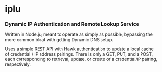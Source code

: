 # iplu
### Dynamic IP Authentication and Remote Lookup Service

Written in Node.js; meant to operate as simply as possible, bypassing the more common bloat with getting Dynamic DNS setup.

Uses a simple REST API with Hawk authentication to update a local cache of credential / IP address pairings.  There is only a GET, PUT, and a POST, each corresponding to retrieval, update, or create of a credential/IP pairing, respectively.
